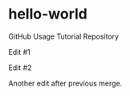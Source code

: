# hello-world
GitHub Usage Tutorial Repository

Edit #1

Edit #2

Another edit after previous merge.

